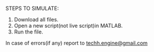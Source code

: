 STEPS TO SIMULATE:
1. Download all files.
2. Open a new script(not live script)in MATLAB.
3. Run the file.

In case of errors(if any) report to techh.engine@gmail.com
